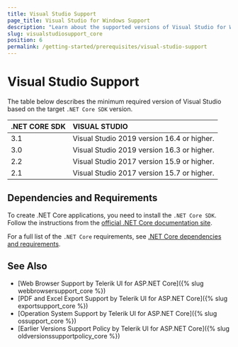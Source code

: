 ```yaml
---
title: Visual Studio Support
page_title: Visual Studio for Windows Support
description: "Learn about the supported versions of Visual Studio for Windows while working with Progress Telerik UI for ASP.NET Core (aka MVC 6 or ASP.NET Core MVC)."
slug: visualstudiosupport_core
position: 6
permalink: /getting-started/prerequisites/visual-studio-support
---
```


# Visual Studio Support

The table below describes the minimum required version of Visual Studio based on the target `.NET Core SDK` version.

| .NET CORE SDK     | VISUAL STUDIO                 | 
| :---------------- | :---------------------------- | 
| 3.1               | Visual Studio 2019 version 16.4 or higher. |
| 3.0               | Visual Studio 2019 version 16.3 or higher. |
| 2.2               | Visual Studio 2017 version 15.9 or higher. |
| 2.1               | Visual Studio 2017 version 15.7 or higher. |

## Dependencies and Requirements

To create .NET Core applications, you need to install the `.NET Core SDK`. Follow the instructions from the [official .NET Core documentation site](https://docs.microsoft.com/en-us/dotnet/core/install/sdk?pivots=os-windows).

For a full list of the `.NET Core` requirements, see [.NET Core dependencies and requirements](https://docs.microsoft.com/en-us/dotnet/core/install/dependencies?tabs=netcore31&pivots=os-windows).

## See Also

* [Web Browser Support by Telerik UI for ASP.NET Core]({% slug webbrowsersupport_core %})
* [PDF and Excel Export Support by Telerik UI for ASP.NET Core]({% slug exportsupport_core %})
* [Operation System Support by Telerik UI for ASP.NET Core]({% slug ossupport_core %})
* [Earlier Versions Support Policy by Telerik UI for ASP.NET Core]({% slug oldversionssupportpolicy_core %})
